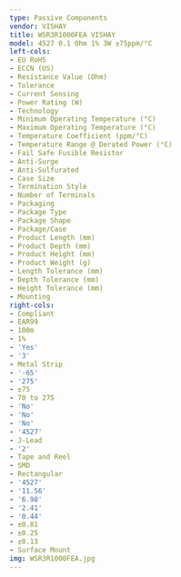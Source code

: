 ```yaml
---
type: Passive Components
vendor: VISHAY
title: WSR3R1000FEA VISHAY
model: 4527 0.1 Ohm 1% 3W ±75ppm/°C
left-cols:
- EU RoHS
- ECCN (US)
- Resistance Value (Ohm)
- Tolerance
- Current Sensing
- Power Rating (W)
- Technology
- Minimum Operating Temperature (°C)
- Maximum Operating Temperature (°C)
- Temperature Coefficient (ppm/°C)
- Temperature Range @ Derated Power (°C)
- Fail Safe Fusible Resistor
- Anti-Surge
- Anti-Sulfurated
- Case Size
- Termination Style
- Number of Terminals
- Packaging
- Package Type
- Package Shape
- Package/Case
- Product Length (mm)
- Product Depth (mm)
- Product Height (mm)
- Product Weight (g)
- Length Tolerance (mm)
- Depth Tolerance (mm)
- Height Tolerance (mm)
- Mounting
right-cols:
- Compliant
- EAR99
- 100m
- 1%
- 'Yes'
- '3'
- Metal Strip
- '-65'
- '275'
- ±75
- 70 to 275
- 'No'
- 'No'
- 'No'
- '4527'
- J-Lead
- '2'
- Tape and Reel
- SMD
- Rectangular
- '4527'
- '11.56'
- '6.98'
- '2.41'
- '0.44'
- ±0.81
- ±0.25
- ±0.13
- Surface Mount
img: WSR3R1000FEA.jpg
---
```


